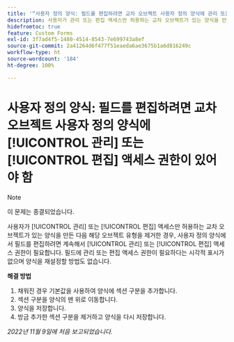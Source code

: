```yaml
---
title: '“사용자 정의 양식: 필드를 편집하려면 교차 오브젝트 사용자 정의 양식에 관리 또는 편집 액세스 권한이 있어야 함”'
description: 사용자가 관리 또는 편집 액세스만 허용하는 교차 오브젝트가 있는 양식을 만든 다음 해당 오브젝트 유형을 제거한 경우, 사용자 정의 양식에서 필드를 편집하려면 계속해서 관리 또는 편집 액세스 권한이 필요합니다. 필드에 관리 또는 편집 액세스 권한이 필요하다는 시각적 표시가 없으며 양식을 재설정할 방법도 없습니다.
hidefromtoc: true
feature: Custom Forms
exl-id: 3f7ad4f5-1480-4514-8543-7e699743a8ef
source-git-commit: 2a41264d6f477f51eaeda6ae3675b1a6d816249c
workflow-type: ht
source-wordcount: '184'
ht-degree: 100%

---
```


# 사용자 정의 양식: 필드를 편집하려면 교차 오브젝트 사용자 정의 양식에 [!UICONTROL 관리] 또는 [!UICONTROL 편집] 액세스 권한이 있어야 함

<!--Won't fix, live for workaround-->

>[!NOTE]
>
>이 문제는 종결되었습니다.

사용자가 [!UICONTROL 관리] 또는 [!UICONTROL 편집] 액세스만 허용하는 교차 오브젝트가 있는 양식을 만든 다음 해당 오브젝트 유형을 제거한 경우, 사용자 정의 양식에서 필드를 편집하려면 계속해서 [!UICONTROL 관리] 또는 [!UICONTROL 편집] 액세스 권한이 필요합니다. 필드에 관리 또는 편집 액세스 권한이 필요하다는 시각적 표시가 없으며 양식을 재설정할 방법도 없습니다.

**해결 방법**

1. 채워진 경우 기본값을 사용하여 양식에 섹션 구분을 추가합니다.
2. 섹션 구분을 양식의 맨 위로 이동합니다.
3. 양식을 저장합니다.
4. 방금 추가한 섹션 구분을 제거하고 양식을 다시 저장합니다.

_2022년 11월 9일에 처음 보고되었습니다._
